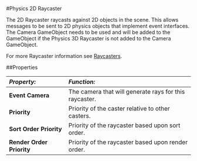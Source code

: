 #Physics 2D Raycaster

The 2D Raycaster raycasts against 2D objects in the scene. This allows messages to be sent to 2D physics objects that implement event interfaces.  The Camera GameObject needs to be used and will be added to the GameObject if the Physics 3D Raycaster is not added to the Camera GameObject.

For more Raycaster information see [Raycasters](Raycasters).
 
##Properties

|**_Property:_** |**_Function:_** |
|:---|:---|
|__Event Camera__ | The camera that will generate rays for this raycaster. |
|__Priority__ | Priority of the caster relative to other casters. |
|__Sort Order Priority__ | Priority of the raycaster based upon sort order. |
|__Render Order Priority__ | Priority of the raycaster based upon render order. |


